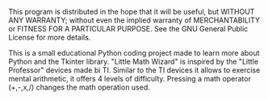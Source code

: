 This program is distributed in the hope that it will be useful,
but WITHOUT ANY WARRANTY; without even the implied warranty of
MERCHANTABILITY or FITNESS FOR A PARTICULAR PURPOSE.  See the
GNU General Public License for more details.

This is a small educational Python coding project made to learn more about Python and the Tkinter library.
"Little Math Wizard" is inspired by the "Little Professor" devices made bi TI. 
Similar to the TI devices it allows to exercise mental arithmetic, it offers 4 levels of difficulty.
Pressing a math operator (+,-,x,/) changes the math operation used.
